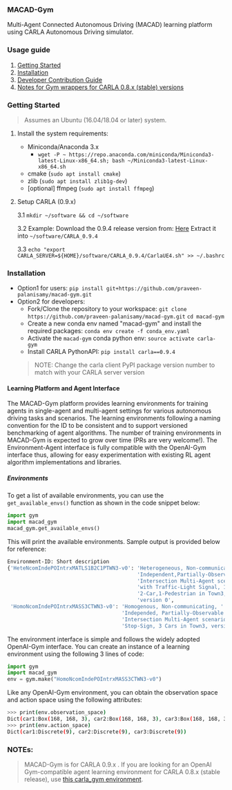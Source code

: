 ### MACAD-Gym

Multi-Agent Connected Autonomous Driving (MACAD) learning platform using CARLA Autonomous Driving simulator.

### Usage guide

1. [Getting Started](#getting-started)
1. [Installation](#installation)
1. [Developer Contribution Guide](CONTRIBUTING.md)
1. [Notes for Gym wrappers for CARLA 0.8.x (stable) versions](README.md#notes)


### Getting Started

> Assumes an Ubuntu (16.04/18.04 or later) system.

1. Install the system requirements:
	- Miniconda/Anaconda 3.x
		- `wget -P ~ https://repo.anaconda.com/miniconda/Miniconda3-latest-Linux-x86_64.sh; bash ~/Miniconda3-latest-Linux-x86_64.sh`
	- cmake (`sudo apt install cmake`)
	- zlib (`sudo apt install zlib1g-dev`)
	- [optional] ffmpeg (`sudo apt install ffmpeg`)
    
3. Setup CARLA (0.9.x)

    3.1 `mkdir ~/software && cd ~/software`

    3.2 Example: Download the 0.9.4 release version from: [Here](https://drive.google.com/file/d/1p5qdXU4hVS2k5BOYSlEm7v7_ez3Et9bP/view)
    Extract it into `~/software/CARLA_0.9.4`
    
    3.3 `echo "export CARLA_SERVER=${HOME}/software/CARLA_0.9.4/CarlaUE4.sh" >> ~/.bashrc`
    
	
### Installation

 - Option1 for users: `pip install git+https://github.com/praveen-palanisamy/macad-gym.git`
 - Option2 for developers:
     - Fork/Clone the repository to your workspace:
    `git clone https://github.com/praveen-palanisamy/macad-gym.git`
    `cd macad-gym`
     - Create a new conda env named "macad-gym" and install the required packages:
      `conda env create -f conda_env.yaml`
     - Activate the `macad-gym` conda python env:
      `source activate carla-gym`
     - Install CARLA PythonAPI: `pip install carla==0.9.4`
     > NOTE: Change the carla client PyPI package version number to match with your CARLA server version
       

#### Learning Platform and Agent Interface

The MACAD-Gym platform provides learning environments for training agents in 
single-agent and multi-agent settings for various autonomous driving tasks and 
scenarios.
The learning environments following a naming convention for the ID to be consistent
and to support versioned benchmarking of agent algorithms.
The number of training environments in MACAD-Gym is expected to grow over time
(PRs are very welcome!). 
The Environment-Agent interface is fully compatible with the OpenAI-Gym interface
thus, allowing for easy experimentation with existing RL agent algorithm 
implementations and libraries.

##### Environments
To get a list of available environments, you can use
the `get_available_envs()` function as shown in the code snippet below:

```python
import gym
import macad_gym
macad_gym.get_available_envs()
``` 
This will print the available environments. Sample output is provided below for reference:

```bash
Environment-ID: Short description
{'HeteNcomIndePOIntrxMATLS1B2C1PTWN3-v0': 'Heterogeneous, Non-communicating, '
                                          'Independent,Partially-Observable '
                                          'Intersection Multi-Agent scenario '
                                          'with Traffic-Light Signal, 1-Bike, '
                                          '2-Car,1-Pedestrian in Town3, '
                                          'version 0',
 'HomoNcomIndePOIntrxMASS3CTWN3-v0': 'Homogenous, Non-communicating, '
                                     'Independed, Partially-Observable '
                                     'Intersection Multi-Agent scenario with '
                                     'Stop-Sign, 3 Cars in Town3, version 0'}
```

The environment interface is simple and follows the widely adopted OpenAI-Gym
interface. You can create an instance of a learning environment using the 
following 3 lines of code:

```python
import gym
import macad_gym
env = gym.make("HomoNcomIndePOIntrxMASS3CTWN3-v0")
```
Like any OpenAI-Gym environment, you can obtain the observation space and action
space using the following attributes:
```bash
>>> print(env.observation_space)
Dict(car1:Box(168, 168, 3), car2:Box(168, 168, 3), car3:Box(168, 168, 3))
>>> print(env.action_space)
Dict(car1:Discrete(9), car2:Discrete(9), car3:Discrete(9))
```

### **NOTEs**:
> MACAD-Gym is for CARLA 0.9.x . If you are
looking for an OpenAI Gym-compatible agent learning environment for CARLA 0.8.x (stable release),
use [this carla_gym environment](https://github.com/PacktPublishing/Hands-On-Intelligent-Agents-with-OpenAI-Gym/tree/master/ch8/environment).

